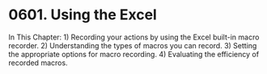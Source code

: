 # 0601. Using the Excel

In This Chapter: 1) Recording your actions by using the Excel built-in macro recorder. 2) Understanding the types of macros you can record. 3) Setting the appropriate options for macro recording. 4) Evaluating the efficiency of recorded macros.